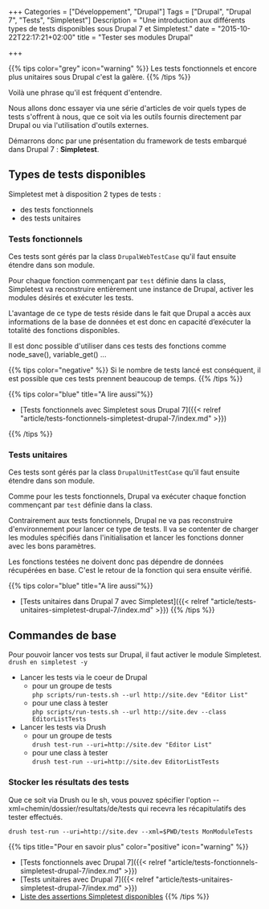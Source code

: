 +++
Categories = ["Développement", "Drupal"]
Tags = ["Drupal", "Drupal 7", "Tests", "Simpletest"]
Description = "Une introduction aux différents types de tests disponibles sous Drupal 7 et Simpletest."
date = "2015-10-22T22:17:21+02:00"
title = "Tester ses modules Drupal"

+++

{{% tips color="grey" icon="warning" %}}
Les tests fonctionnels et encore plus unitaires sous Drupal c'est la galère.
{{% /tips %}}

Voilà une phrase qu'il est fréquent d'entendre.

Nous allons donc essayer via une série d'articles de voir quels types de tests s'offrent à nous, que ce soit via les outils fournis directement par Drupal ou via l'utilisation d'outils externes.

Démarrons donc par une présentation du framework de tests embarqué dans Drupal 7 : **Simpletest**.

## Types de tests disponibles

Simpletest met à disposition 2 types de tests :

* des tests fonctionnels
* des tests unitaires

### Tests fonctionnels

Ces tests sont gérés par la class `DrupalWebTestCase` qu'il faut ensuite étendre dans son module.

Pour chaque fonction commençant par `test` définie dans la class, Simpletest va reconstruire entièrement une instance de Drupal, activer les modules désirés et exécuter les tests.

L'avantage de ce type de tests réside dans le fait que Drupal a accès aux informations de la base de données et est donc en capacité d’exécuter la totalité des fonctions disponibles.

Il est donc possible d'utiliser dans ces tests des fonctions comme node_save(), variable_get() ...

{{% tips color="negative" %}}
  Si le nombre de tests lancé est conséquent, il est possible que ces tests prennent beaucoup de temps.
{{% /tips %}}

{{% tips color="blue" title="A lire aussi"%}}
&nbsp;

* [Tests fonctionnels avec Simpletest sous Drupal 7]({{< relref "article/tests-fonctionnels-simpletest-drupal-7/index.md" >}})

{{% /tips %}}

### Tests unitaires

Ces tests sont gérés par la class `DrupalUnitTestCase` qu'il faut ensuite étendre dans son module.

Comme pour les tests fonctionnels, Drupal va exécuter chaque fonction commençant par `test` définie dans la class.

Contrairement aux tests fonctionnels, Drupal ne va pas reconstruire d'environnement pour lancer ce type de tests. Il va se contenter de charger les modules spécifiés dans l'initialisation et lancer les fonctions donner avec les bons paramètres.

Les fonctions testées ne doivent donc pas dépendre de données récupérées en base. C'est le retour de la fonction qui sera ensuite vérifié.

{{% tips color="blue" title="A lire aussi"%}}
&nbsp;

* [Tests unitaires dans Drupal 7 avec Simpletest]({{< relref "article/tests-unitaires-simpletest-drupal-7/index.md" >}})
{{% /tips %}}

## Commandes de base

Pour pouvoir lancer vos tests sur Drupal, il faut activer le module Simpletest.  
`drush en simpletest -y`

* Lancer les tests via le coeur de Drupal
  * pour un groupe de tests  
`php scripts/run-tests.sh --url http://site.dev "Editor List"`
  * pour une class à tester  
`php scripts/run-tests.sh --url http://site.dev --class EditorListTests`
* Lancer les tests via Drush
  * pour un groupe de tests  
`drush test-run --uri=http://site.dev "Editor List"`
  * pour une class à tester  
`drush test-run --uri=http://site.dev EditorListTests`


### Stocker les résultats des tests

Que ce soit via Drush ou le sh, vous pouvez spécifier l'option --xml=chemin/dossier/resultats/de/tests qui recevra les récapitulatifs des tester effectués.

`drush test-run --uri=http://site.dev --xml=$PWD/tests MonModuleTests`


{{% tips title="Pour en savoir plus" color="positive" icon="warning" %}}
&nbsp;

* [Tests fonctionnels avec Drupal 7]({{< relref "article/tests-fonctionnels-simpletest-drupal-7/index.md" >}})
* [Tests unitaires avec Drupal 7]({{< relref "article/tests-unitaires-simpletest-drupal-7/index.md" >}})
* [Liste des assertions Simpletest disponibles](https://www.drupal.org/node/265828)
{{% /tips %}}
